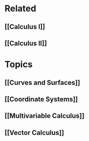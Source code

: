# Related 

## [[Calculus I]]
## [[Calculus II]]

# Topics

## [[Curves and Surfaces]]
## [[Coordinate Systems]]
## [[Multivariable Calculus]]
## [[Vector Calculus]]
